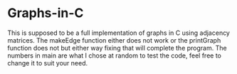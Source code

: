 # Graphs-in-C
This is supposed to be a full implementation of graphs in C using adjacency matrices.
The makeEdge function either does not work or the printGraph function does not but either way fixing that will complete the program. 
The numbers in main are what I chose at random to test the code, feel free to change it to suit your need.
